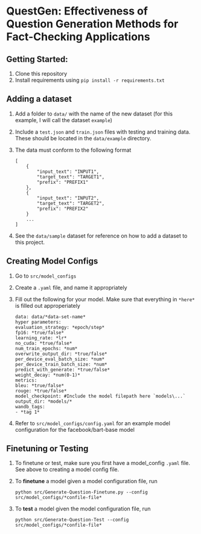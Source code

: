 # QuestGen: Effectiveness of Question Generation Methods for Fact-Checking Applications


## Getting Started:
1. Clone this repository
1. Install requirements using `pip install -r requirements.txt`

## Adding a dataset
1. Add a folder to `data/` with the name of the new dataset (for this example, I will call the dataset `example`)
1. Include a `test.json` and `train.json` files with testing and training data. These should be located in the `data/example` directory.
1. The data must conform to the following format

    ```
    [
        {
            "input_text": "INPUT1",
            "target_text": "TARGET1",
            "prefix": "PREFIX1"
        },
        {
            "input_text": "INPUT2",
            "target_text": "TARGET2",
            "prefix": "PREFIX2"
        }
        ...
    ]
    ```
1. See the `data/sample` dataset for reference on how to add a dataset to this project.

## Creating Model Configs
1. Go to `src/model_configs`
1. Create a `.yaml` file, and name it appropriately
1. Fill out the following for your model. Make sure that everything in `*here*` is filled out approperiately

    ```
    data: data/*data-set-name*
    hyper parameters:
    evaluation_strategy: *epoch/step*
    fp16: *true/false*
    learning_rate: *lr*
    no_cuda: *true/false*
    num_train_epochs: *num*
    overwrite_output_dir: *true/false*
    per_device_eval_batch_size: *num*
    per_device_train_batch_size: *num*
    predict_with_generate: *true/false*
    weight_decay: *num(0-1)*
    metrics:
    bleu: *true/false*
    rouge: *true/false*
    model_checkpoint: #Include the model filepath here `models\...`
    output_dir: *models/*
    wandb_tags:
    - *tag 1*
    ```
1. Refer to `src/model_configs/config.yaml` for an example model configuration for the facebook/bart-base model

## Finetuning or Testing
1. To finetune or test, make sure you first have a model_config `.yaml` file. See above to creating a model config file.
1. To **finetune** a model given a model configuration file, run

    ```python src/Generate-Question-Finetune.py --config src/model_configs/*confile-file*```

1. To **test** a model given the model configuration file, run
    
    ```python src/Generate-Question-Test --config src/model_configs/*confile-file*```


<!-- ##Usage
Ensure that you are on a machine using CUDA.  -->
